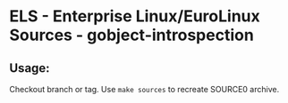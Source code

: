 # ELS - Enterprise Linux/EuroLinux Sources - gobject-introspection
 
## Usage:
  Checkout branch or tag. Use `make sources` to recreate  SOURCE0 archive.
